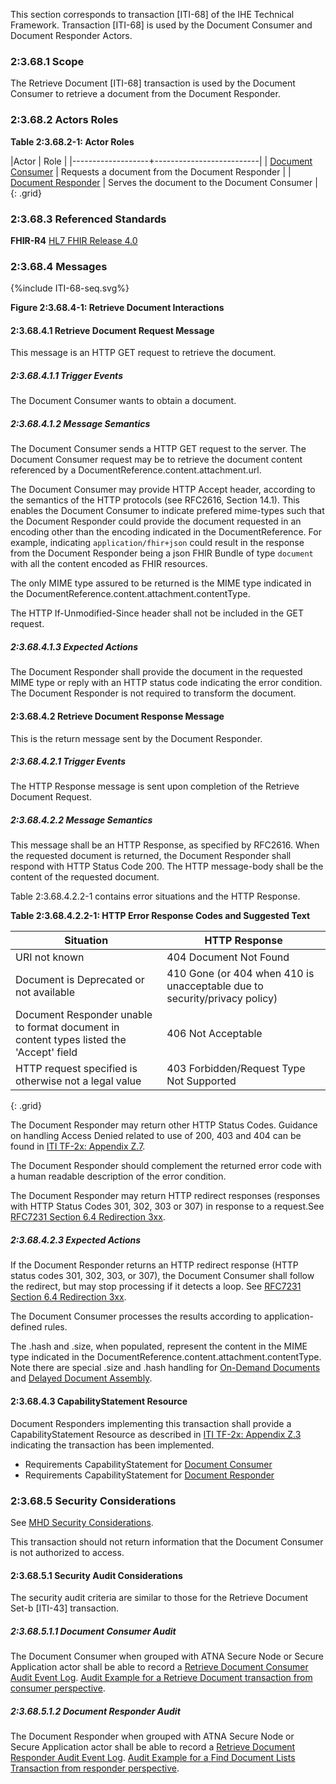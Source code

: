 This section corresponds to transaction [ITI-68] of the IHE Technical Framework. Transaction [ITI-68] is used by the Document Consumer and Document Responder Actors.

### 2:3.68.1 Scope

The Retrieve Document [ITI-68] transaction is used by the Document Consumer to retrieve a document from the Document Responder.

### 2:3.68.2 Actors Roles

**Table 2:3.68.2-1: Actor Roles**

|Actor | Role |
|-------------------+--------------------------|
| [Document Consumer](1331_actors_and_transactions.html#133112-document-consumer)    | Requests a document from the Document Responder |
| [Document Responder](1331_actors_and_transactions.html#133114-document-responder) | Serves the document to the Document Consumer |
{: .grid}

### 2:3.68.3 Referenced Standards

**FHIR-R4** [HL7 FHIR Release 4.0](http://www.hl7.org/FHIR/R4)

### 2:3.68.4 Messages

<div>
{%include ITI-68-seq.svg%}
</div>

<div style="clear: left"/>

**Figure 2:3.68.4-1: Retrieve Document Interactions**

#### 2:3.68.4.1 Retrieve Document Request Message

This message is an HTTP GET request to retrieve the document. 

##### 2:3.68.4.1.1 Trigger Events

The Document Consumer wants to obtain a document. 

##### 2:3.68.4.1.2 Message Semantics

The Document Consumer sends a HTTP GET request to the server. The Document Consumer request may be to retrieve the document content referenced by a DocumentReference.content.attachment.url. 

The Document Consumer may provide HTTP Accept header, according to the semantics of the HTTP protocols (see RFC2616, Section 14.1).  This enables the Document Consumer to indicate prefered mime-types such that the Document Responder could provide the document requested in an encoding other than the encoding indicated in the DocumentReference. For example, indicating `application/fhir+json` could result in the response from the Document Responder being a json FHIR Bundle of type `document` with all the content encoded as FHIR resources.

The only MIME type assured to be returned is the MIME type indicated in the DocumentReference.content.attachment.contentType.

The HTTP If-Unmodified-Since header shall not be included in the GET request.

##### 2:3.68.4.1.3 Expected Actions

The Document Responder shall provide the document in the requested MIME type or reply with an HTTP status code indicating the error condition. The Document Responder is not required to transform the document.

#### 2:3.68.4.2 Retrieve Document Response Message

This is the return message sent by the Document Responder. 

##### 2:3.68.4.2.1 Trigger Events

The HTTP Response message is sent upon completion of the Retrieve Document Request. 

##### 2:3.68.4.2.2 Message Semantics

This message shall be an HTTP Response, as specified by RFC2616. When the requested document is returned, the Document Responder shall respond with HTTP Status Code 200. The HTTP message-body shall be the content of the requested document.

Table 2:3.68.4.2.2-1 contains error situations and the HTTP Response.

**Table 2:3.68.4.2.2-1: HTTP Error Response Codes and Suggested Text**

|Situation	| HTTP Response |
|-----------|---------------|
|URI not known	| 404 Document Not Found |
|Document is Deprecated or not available	| 410 Gone (or 404 when 410 is unacceptable due to security/privacy policy) |
|Document Responder unable to format document in content types listed the 'Accept' field	| 406 Not Acceptable |
|HTTP request specified is otherwise not a legal value	| 403 Forbidden/Request Type Not Supported |
{: .grid}

The Document Responder may return other HTTP Status Codes. Guidance on handling Access Denied related to use of 200, 403 and 404 can be found in [ITI TF-2x: Appendix Z.7](https://profiles.ihe.net/ITI/TF/Volume2/ch-Z.html#z.8-mobile-security-considerations).

The Document Responder should complement the returned error code with a human readable description of the error condition.

The Document Responder may return HTTP redirect responses (responses with HTTP Status Codes 301, 302, 303 or 307) in response to a request.See [RFC7231 Section 6.4 Redirection 3xx](https://tools.ietf.org/html/rfc7231#section-6.4). 

##### 2:3.68.4.2.3 Expected Actions

If the Document Responder returns an HTTP redirect response (HTTP status codes 301, 302, 303, or 307), the Document Consumer shall follow the redirect, but may stop processing if it detects a loop. See [RFC7231 Section 6.4 Redirection 3xx](https://tools.ietf.org/html/rfc7231#section-6.4).

The Document Consumer processes the results according to application-defined rules.

The .hash and .size, when populated, represent the content in the MIME type indicated in the DocumentReference.content.attachment.contentType. Note there are special .size and .hash handling for [On-Demand Documents](ITI-67.html#236742212-support-for-on-demand-documents) and [Delayed Document Assembly](ITI-67.html#236742213-support-for-delayed-document-assembly).

#### 2:3.68.4.3 CapabilityStatement Resource

Document Responders implementing this transaction shall provide a CapabilityStatement Resource as described in [ITI TF-2x: Appendix Z.3](https://profiles.ihe.net/ITI/TF/Volume2/ch-Z.html#z.3-capabilitystatement-resource) indicating the transaction has been implemented. 
* Requirements CapabilityStatement for [Document Consumer](CapabilityStatement-IHE.MHD.DocumentConsumer.html)
* Requirements CapabilityStatement for [Document Responder](CapabilityStatement-IHE.MHD.DocumentResponder.html)

### 2:3.68.5 Security Considerations

See [MHD Security Considerations](1335_security_considerations.html).

This transaction should not return information that the Document Consumer is not authorized to access. 

#### 2:3.68.5.1 Security Audit Considerations

The security audit criteria are similar to those for the Retrieve Document Set-b [ITI-43] transaction.

##### 2:3.68.5.1.1 Document Consumer Audit

The Document Consumer when grouped with ATNA Secure Node or Secure Application actor shall be able to record a [Retrieve Document Consumer Audit Event Log](StructureDefinition-IHE.MHD.RetrieveDocument.Audit.Consumer.html). [Audit Example for a Retrieve Document transaction from consumer perspective](AuditEvent-ex-auditRetrieveDocument-consumer.html). 

##### 2:3.68.5.1.2 Document Responder Audit

The Document Responder when grouped with ATNA Secure Node or Secure Application actor shall be able to record a [Retrieve Document Responder Audit Event Log](StructureDefinition-IHE.MHD.RetrieveDocument.Audit.Responder.html). [Audit Example for a Find Document Lists Transaction from responder perspective](AuditEvent-ex-auditRetrieveDocument-responder.html). 
